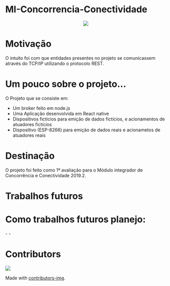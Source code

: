 # MI-Concorrencia-Conectividade
<p align="center"><img src="https://media2.giphy.com/media/i4jKn7itdV2Tvjzj6Y/giphy.gif"></p>

# Motivação
O intuito foi com que entidades presentes no projeto se comunicassem através do TCP/IP utilizando o protocolo REST.

# Um pouco sobre o projeto...
O Projeto que se consiste em:
<ul>
  <li>Um broker feito em node.js</li>
  <li>Uma Aplicação desenvolvida em React native</li>
  <li>Dispositivos fictícios para emição de dados fictícios, e acionamentos de atuadores fictícios</li>
  <li>Dispositivo (ESP-8266) para emição de dados reais e acionametos de atuadores reais</li>
</ul>

# Destinação
O projeto foi feito como 1ª avaliação para o Módulo integrador de Concorrência e Conectividade 2019.2.

# Trabalhos futuros
<h1>Como trabalhos futuros planejo:</h1>
- 
-

# Contributors
<a href="https://github.com/ilgoncalves/MI-Concorrencia-Conectividade/graphs/contributors">
  <img src="https://contributors-img.firebaseapp.com/image?repo=ilgoncalves/MI-Concorrencia-Conectividade" />
</a>

Made with [contributors-img](https://contributors-img.firebaseapp.com).
